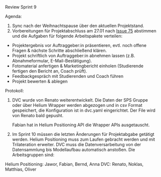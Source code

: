 Review Sprint 9

Agenda:

1. Sync nach der Weihnachtspause über den aktuellen Projektstand.
2. Vorbereitungen für Projektabschluss am 27.01 nach [Issue 75](https://gitlab.web.fh-kufstein.ac.at/pp-emergo/pp-lorapos/-/issues/75) abstimmen und die Aufgaben für folgende Arbeitspakete verteilen:
- Projektergebnis vor Auftraggeber:in präsentieren, evtl. noch offene Fragen & nächste Schritte abschließend klären.
- Projekt schriftlich von Auftraggeber:in abnehmen lassen (z.B. Abnahmeformular, E-Mail-Bestätigung).
- Fotomaterial anfertigen & Marketingbericht einholen (Studierende fertigen den Bericht an, Coach prüft).
- Feedbackgespräch mit Studierenden und Coach führen
- Projekt bewerten & ablegen

Protokoll:

1. DVC wurde von Renato weiterentwickelt. Die Daten der SPS Gruppe oder über Helium Wrapper werden abgezogen und in csv Format gespeichert, die Konfiguration ist in dvc.yaml eingerichtet. Der File wird von Renato bald gepusht.

    Fabian hat in Helium Positioning API die Wrapper APIs ausgetauscht.

2. Im Sprint 10 müssen die letzten Änderungen für Projektabgabe getätigt werden. Helium Positioning muss zum Laufen gebracht werden und mit Trilateration erweiter. DVC muss die Datenversarbeitung von der Datensammlung bis Modellaufbau automatisch anstoßen.
Die Arbeitsgruppen sind: 

Helium Positioning: Jawor, Fabian, Bernd, Anna
DVC: Renato, Noklas, Matthias, Oliver
